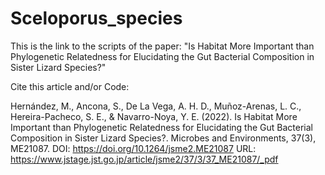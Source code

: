 # Sceloporus_species

This is the link to the scripts of the paper: "Is Habitat More Important than Phylogenetic Relatedness for Elucidating the Gut Bacterial Composition in Sister Lizard Species?"

Cite this article and/or Code:

Hernández, M., Ancona, S., De La Vega, A. H. D., Muñoz-Arenas, L. C., Hereira-Pacheco, S. E., & Navarro-Noya, Y. E. (2022). Is Habitat More Important than Phylogenetic Relatedness for Elucidating the Gut Bacterial Composition in Sister Lizard Species?. Microbes and Environments, 37(3), ME21087.
DOI: https://doi.org/10.1264/jsme2.ME21087
URL: https://www.jstage.jst.go.jp/article/jsme2/37/3/37_ME21087/_pdf
